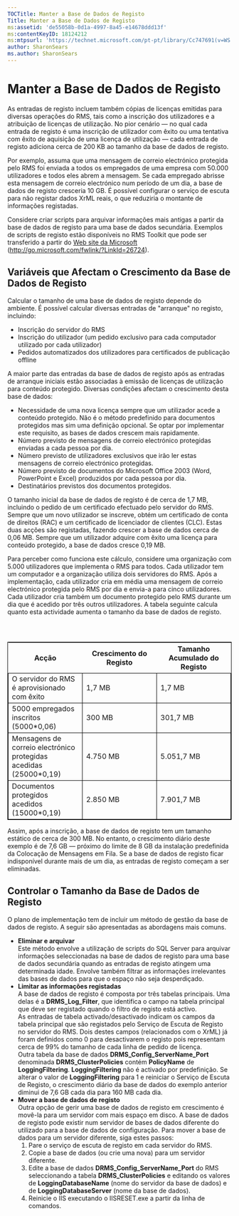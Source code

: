 ```yaml
---
TOCTitle: Manter a Base de Dados de Registo
Title: Manter a Base de Dados de Registo
ms:assetid: 'de55058b-0d1a-4997-8a45-e14678ddd13f'
ms:contentKeyID: 18124212
ms:mtpsurl: 'https://technet.microsoft.com/pt-pt/library/Cc747691(v=WS.10)'
author: SharonSears
ms.author: SharonSears
---
```


Manter a Base de Dados de Registo
=================================

As entradas de registo incluem também cópias de licenças emitidas para diversas operações do RMS, tais como a inscrição dos utilizadores e a atribuição de licenças de utilização. No pior cenário — no qual cada entrada de registo é uma inscrição de utilizador com êxito ou uma tentativa com êxito de aquisição de uma licença de utilização — cada entrada de registo adiciona cerca de 200 KB ao tamanho da base de dados de registo.

Por exemplo, assuma que uma mensagem de correio electrónico protegida pelo RMS foi enviada a todos os empregados de uma empresa com 50.000 utilizadores e todos eles abrem a mensagem. Se cada empregado abrisse esta mensagem de correio electrónico num período de um dia, a base de dados de registo cresceria 10 GB. É possível configurar o serviço de escuta para não registar dados XrML reais, o que reduziria o montante de informações registadas.

Considere criar scripts para arquivar informações mais antigas a partir da base de dados de registo para uma base de dados secundária. Exemplos de scripts de registo estão disponíveis no RMS Toolkit que pode ser transferido a partir do [Web site da Microsoft](http://go.microsoft.com/fwlink/?linkid=26724) (http://go.microsoft.com/fwlink/?LinkId=26724).

Variáveis que Afectam o Crescimento da Base de Dados de Registo
---------------------------------------------------------------

Calcular o tamanho de uma base de dados de registo depende do ambiente. É possível calcular diversas entradas de "arranque" no registo, incluindo:

-   Inscrição do servidor do RMS
-   Inscrição do utilizador (um pedido exclusivo para cada computador utilizado por cada utilizador)
-   Pedidos automatizados dos utilizadores para certificados de publicação offline

A maior parte das entradas da base de dados de registo após as entradas de arranque iniciais estão associadas à emissão de licenças de utilização para conteúdo protegido. Diversas condições afectam o crescimento desta base de dados:

-   Necessidade de uma nova licença sempre que um utilizador acede a conteúdo protegido. Não é o método predefinido para documentos protegidos mas sim uma definição opcional. Se optar por implementar este requisito, as bases de dados crescem mais rapidamente.
-   Número previsto de mensagens de correio electrónico protegidas enviadas a cada pessoa por dia.
-   Número previsto de utilizadores exclusivos que irão ler estas mensagens de correio electrónico protegidas.
-   Número previsto de documentos do Microsoft Office 2003 (Word, PowerPoint e Excel) produzidos por cada pessoa por dia.
-   Destinatários previstos dos documentos protegidos.

O tamanho inicial da base de dados de registo é de cerca de 1,7 MB, incluindo o pedido de um certificado efectuado pelo servidor do RMS. Sempre que um novo utilizador se inscreve, obtém um certificado de conta de direitos (RAC) e um certificado de licenciador de clientes (CLC). Estas duas acções são registadas, fazendo crescer a base de dados cerca de 0,06 MB. Sempre que um utilizador adquire com êxito uma licença para conteúdo protegido, a base de dados cresce 0,19 MB.

Para perceber como funciona este cálculo, considere uma organização com 5.000 utilizadores que implementa o RMS para todos. Cada utilizador tem um computador e a organização utiliza dois servidores do RMS. Após a implementação, cada utilizador cria em média uma mensagem de correio electrónico protegida pelo RMS por dia e envia-a para cinco utilizadores. Cada utilizador cria também um documento protegido pelo RMS durante um dia que é acedido por três outros utilizadores. A tabela seguinte calcula quanto esta actividade aumenta o tamanho da base de dados de registo.

###  

 
<table style="border:1px solid black;">
<colgroup>
<col width="33%" />
<col width="33%" />
<col width="33%" />
</colgroup>
<thead>
<tr class="header">
<th>Acção</th>
<th>Crescimento do Registo</th>
<th>Tamanho Acumulado do Registo</th>
</tr>
</thead>
<tbody>
<tr class="odd">
<td style="border:1px solid black;">O servidor do RMS é aprovisionado com êxito</td>
<td style="border:1px solid black;">1,7 MB</td>
<td style="border:1px solid black;">1,7 MB</td>
</tr>
<tr class="even">
<td style="border:1px solid black;">5000 empregados inscritos (5000*0,06)</td>
<td style="border:1px solid black;">300 MB</td>
<td style="border:1px solid black;">301,7 MB</td>
</tr>
<tr class="odd">
<td style="border:1px solid black;">Mensagens de correio electrónico protegidas acedidas (25000*0,19)</td>
<td style="border:1px solid black;">4.750 MB</td>
<td style="border:1px solid black;">5.051,7 MB</td>
</tr>
<tr class="even">
<td style="border:1px solid black;">Documentos protegidos acedidos (15000*0,19)</td>
<td style="border:1px solid black;">2.850 MB</td>
<td style="border:1px solid black;">7.901,7 MB</td>
</tr>
</tbody>
</table>
  
Assim, após a inscrição, a base de dados de registo tem um tamanho estático de cerca de 300 MB. No entanto, o crescimento diário deste exemplo é de 7,6 GB — próximo do limite de 8 GB da instalação predefinida da Colocação de Mensagens em Fila. Se a base de dados de registo ficar indisponível durante mais de um dia, as entradas de registo começam a ser eliminadas.
  
Controlar o Tamanho da Base de Dados de Registo  
-----------------------------------------------
  
O plano de implementação tem de incluir um método de gestão da base de dados de registo. A seguir são apresentadas as abordagens mais comuns.
  
-   **Eliminar e arquivar**  
    Este método envolve a utilização de scripts do SQL Server para arquivar informações seleccionadas na base de dados de registo para uma base de dados secundária quando as entradas de registo atingem uma determinada idade. Envolve também filtrar as informações irrelevantes das bases de dados para que o espaço não seja desperdiçado.  
-   **Limitar as informações registadas**  
    A base de dados de registo é composta por três tabelas principais. Uma delas é a **DRMS\_Log\_Filter**, que identifica o campo na tabela principal que deve ser registado quando o filtro de registo está activo.  
    As entradas de tabela activado/desactivado indicam os campos da tabela principal que são registados pelo Serviço de Escuta de Registo no servidor do RMS. Dois destes campos (relacionados com o XrML) já foram definidos como 0 para desactivarem o registo pois representam cerca de 99% do tamanho de cada linha de pedido de licença.  
    Outra tabela da base de dados **DRMS\_Config\_ServerName\_Port** denominada **DRMS\_ClusterPolicies** contém **PolicyName** de **LoggingFiltering**. **LoggingFiltering** não é activado por predefinição. Se alterar o valor de **LoggingFiltering** para 1 e reiniciar o Serviço de Escuta de Registo, o crescimento diário da base de dados do exemplo anterior diminui de 7,6 GB cada dia para 160 MB cada dia.  
-   **Mover a base de dados de registo**  
    Outra opção de gerir uma base de dados de registo em crescimento é movê-la para um servidor com mais espaço em disco. A base de dados de registo pode existir num servidor de bases de dados diferente do utilizado para a base de dados de configuração. Para mover a base de dados para um servidor diferente, siga estes passos:  
    1.  Pare o serviço de escuta de registo em cada servidor do RMS.  
    2.  Copie a base de dados (ou crie uma nova) para um servidor diferente.  
    3.  Edite a base de dados **DRMS\_Config\_ServerName\_Port** do RMS seleccionando a tabela **DRMS\_ClusterPolicies** e editando os valores de **LoggingDatabaseName** (nome do servidor da base de dados) e de **LoggingDatabaseServer** (nome da base de dados).  
    4.  Reinicie o IIS executando o IISRESET.exe a partir da linha de comandos.
